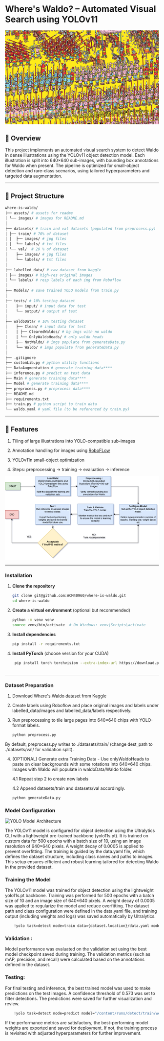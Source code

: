 
# Where's Waldo? – Automated Visual Search using YOLOv11

![Find Waldo Illustration](/assets/images/1.jpg "Find Waldo Illustration")

## 📜 Overview

This project implements an automated visual search system to detect Waldo in dense illustrations using the YOLOv11 object detection model. Each illustration is split into 640×640 sub-images, with bounding box annotations for Waldo when present. The pipeline is optimized for small-object detection and rare-class scenarios, using tailored hyperparameters and targeted data augmentation.

---

## 📂 Project Structure

```bash
where-is-waldo/
├── assets/ # assets for readme
│ └── images/ # images for README.md
│
├── datasets/ # train and val datasets (populated from preprocess.py)
│ ├── train/ # 70% of dataset
│ │  ├── images/ # jpg files
│ │  └── labels/ # txt files
│ └── val/  # 20 % of dataset
│    ├── images/ # jpg files
│    └── labels/ # txt files
│
├── labelled_data/ # raw dataset from kaggle
│ ├── images/ # high-res original images
│ └── labels/ # resp labels of each img from Roboflow
│
├── Models/ # save trained YOLO models from train.py
│
├── tests/ # 10% testing dataset
│    ├── input/ # input data for test
│    └── output/ # output of test
│
├── waldoData/ # 10% testing dataset
│    ├── Clean/ # input data for test
│    │ ├── ClearedWaldos/ # bg imgs with no waldo
│    │ └── OnlyWaldoHeads/ # only waldo heads
│    ├── NotWaldo/ # imgs populate from generateData.py
│    └── Waldo/ # imgs populate from generateData.py
│
├── .gitignore
├── customLib.py # python utility functions
├── DataAugmentation # generate training data****
├── inference.py # predict on test data
├── Main # generate training data****
├── Model # generate training data****
├── preprocess.py # preprocess data****
├── README.md 
├── requirements.txt
├── train.py # python script to train data
└── waldo.yaml # yaml file (to be referenced by train.py)
```

---

## 🚀 Features

1. Tiling of large illustrations into YOLO-compatible sub-images

2. Annotation handling for images using [RoboFLow](https://app.roboflow.com/)

3. YOLOv11n small-object optimization

4. Steps: preprocessing → training → evaluation → inference

![Project Structure](/assets/images/waldov2.png "Project Structure")

---

### Installation

1. **Clone the repository**

   ```bash
   git clone git@github.com:ACM40960/where-is-waldo.git
   cd where-is-waldo

2. **Create a virtual environment** (optional but recommended)

    ```bash
   python -m venv venv
   source venv/bin/activate  # On Windows: venv\Scripts\activate

3. **Install dependencies**

    ```bash
    pip install -r requirements.txt

4. **Install PyTorch** (choose version for your CUDA)

   ```bash
    pip install torch torchvision --extra-index-url https://download.pytorch.org/whl/cu118 # Example for CUDA 11.8
    
---

### Dataset Preparation

1. Download [Where's Waldo dataset](https://www.kaggle.com/datasets/residentmario/wheres-waldo) from Kaggle

2. Create labels using Roboflow and place original images and labels under labelled_data/images and labelled_data/labels respectively.

3. Run preprocessing to tile large pages into 640×640 chips with YOLO-format labels.

    ```bash
    python preprocess.py

By default, preprocess.py writes to ./datasets/train/ (change dest_path to ./datasets/val/ for validation split).

4. (OPTIONAL) Generate extra Training Data - Use onlyWaldoHeads to paste on clear backgrounds with some rotations into 640×640 chips. Images with Waldo will populate in waldoData/Waldo folder. 

    4.1 Repeat step 2 to create new labels

    4.2 Append datasets/train and datasets/val accordingly.

    ```bash
    python generateData.py

### Model Configuration
![YOLO Model Architecture](/assets/images/YOLOv11.wbep "YOLOv11 Architecture")

The YOLOv11 model is configured for object detection using the Ultralytics CLI with a lightweight pre-trained backbone (yolo11s.pt). It is trained on custom data for 500 epochs with a batch size of 10, using an image resolution of 640×640 pixels. A weight decay of 0.0005 is applied to prevent overfitting. The training is guided by the data.yaml file, which defines the dataset structure, including class names and paths to images. This setup ensures efficient and robust learning tailored for detecting Waldo in the provided dataset.



### Training the Model
The YOLOv11 model was trained for object detection using the lightweight yolo11s.pt backbone. Training was performed for 500 epochs with a batch size of 10 and an image size of 640×640 pixels. A weight decay of 0.0005 was applied to regularize the model and reduce overfitting. The dataset path and class configuration were defined in the data.yaml file, and training output (including weights and logs) was saved automatically by Ultralytics.

```bash
    !yolo task=detect mode=train data={dataset.location}/data.yaml model="yolo11s.pt" epochs=500 batch=10 weight_decay=0.0005 imgsz=640
```


### Validation :
Model performance was evaluated on the validation set using the best model checkpoint saved during training. The validation metrics (such as mAP, precision, and recall) were calculated based on the annotations defined in the dataset.

### Testing:

For final testing and inference, the best trained model was used to make predictions on the test images. A confidence threshold of 0.573 was set to filter detections. The predictions were saved for further visualization and review.

```bash
    !yolo task=detect mode=predict model="/content/runs/detect/train/weights/best.pt" conf=0.573 source={dataset.location}/test/images save=True
```

If the performance metrics are satisfactory, the best-performing model weights are exported and saved for deployment.
If not, the training process is revisited with adjusted hyperparameters for further improvement.